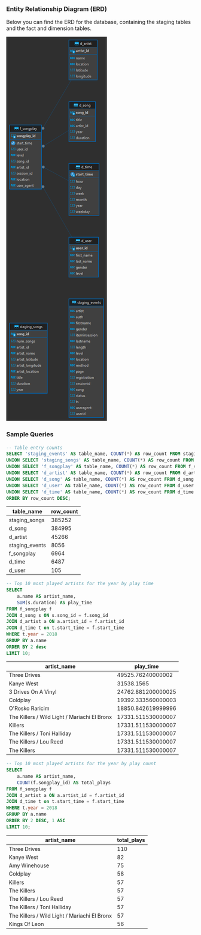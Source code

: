 ### Entity Relationship Diagram (ERD)
Below you can find the ERD for the database, containing the staging tables and the fact and dimension tables.

![erd](images/erd.png 'ERD')

### Sample Queries

```sql
-- Table entry counts
SELECT 'staging_events' AS table_name, COUNT(*) AS row_count FROM staging_events
UNION SELECT 'staging_songs' AS table_name, COUNT(*) AS row_count FROM staging_songs
UNION SELECT 'f_songplay' AS table_name, COUNT(*) AS row_count FROM f_songplay
UNION SELECT 'd_artist' AS table_name, COUNT(*) AS row_count FROM d_artist
UNION SELECT 'd_song' AS table_name, COUNT(*) AS row_count FROM d_song
UNION SELECT 'd_user' AS table_name, COUNT(*) AS row_count FROM d_user
UNION SELECT 'd_time' AS table_name, COUNT(*) AS row_count FROM d_time
ORDER BY row_count DESC;
```

|table_name|row_count|
|----------|---------|
|staging_songs|385252|
|d_song|384995|
|d_artist|45266|
|staging_events|8056|
|f_songplay|6964|
|d_time|6487|
|d_user|105|


```sql
-- Top 10 most played artists for the year by play time
SELECT
    a.name AS artist_name,
    SUM(s.duration) AS play_time
FROM f_songplay f
JOIN d_song s ON s.song_id = f.song_id
JOIN d_artist a ON a.artist_id = f.artist_id
JOIN d_time t on t.start_time = f.start_time
WHERE t.year = 2018
GROUP BY a.name
ORDER BY 2 desc
LIMIT 10;
```

|artist_name|play_time|
|-----------|---------|
|Three Drives|49525.76240000002|
|Kanye West|31538.1565|
|3 Drives On A Vinyl|24762.881200000025|
|Coldplay|19392.333560000003|
|O'Rosko Raricim|18850.842619999996|
|The Killers / Wild Light / Mariachi El Bronx|17331.511530000007|
|Killers|17331.511530000007|
|The Killers / Toni Halliday|17331.511530000007|
|The Killers / Lou Reed|17331.511530000007|
|The Killers|17331.511530000007|


```sql
-- Top 10 most played artists for the year by play count
SELECT
    a.name AS artist_name,
    COUNT(f.songplay_id) AS total_plays
FROM f_songplay f
JOIN d_artist a ON a.artist_id = f.artist_id
JOIN d_time t on t.start_time = f.start_time
WHERE t.year = 2018
GROUP BY a.name
ORDER BY 2 DESC, 1 ASC
LIMIT 10;
```

|artist_name|total_plays|
|-----------|-----------|
|Three Drives|110|
|Kanye West|82|
|Amy Winehouse|75|
|Coldplay|58|
|Killers|57|
|The Killers|57|
|The Killers / Lou Reed|57|
|The Killers / Toni Halliday|57|
|The Killers / Wild Light / Mariachi El Bronx|57|
|Kings Of Leon|56|